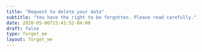 ```yaml
---
title: "Request to delete your data"
subtitle: "You have the right to be forgotten. Please read carefully."
date: 2020-05-06T15:41:52-04:00
draft: false
type: forget_me
layout: forget_me
---
```


